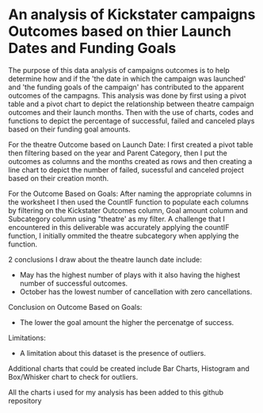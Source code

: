 # An analysis of Kickstater campaigns Outcomes based on thier Launch Dates and Funding Goals
The purpose of this data analysis of campaigns outcomes is to help determine how and if the 'the date in which the campaign was launched' and 'the funding goals of the campaign' has contributed to the apparent outcomes of the campagns. This analysis was done by first using a pivot table and a pivot chart to depict the relationship between theatre campaign outcomes and their launch months. Then with the use of charts, codes and functions to depict the percentage of successful, failed and canceled plays based on their funding goal amounts.

For the theatre Outcome based on Launch Date: 
I first created a pivot table then filtering based on the year and Parent Category, then I put the outcomes as columns and the months created as rows and then creating a line chart to depict the number of failed, sucessful and canceled project based on their creation month.

For the Outcome Based on Goals: 
After naming the appropriate columns in the worksheet I then used the CountIF function to populate each columns by filtering on the Kickstater Outcomes column, Goal amount column and Subcategory column using "theatre' as my filter. A challenge that I encountered in this deliverable was accurately applying the countIF function, I initially ommited the theatre subcategory when applying the function. 


2 conclusions I draw about the theatre launch date include:
* May has the highest number of plays with it also having the highest number of successful outcomes. 
* October has the lowest number of cancellation with zero cancellations. 

Conclusion on Outcome Based on Goals:
* The lower the goal amount the higher the percenatge of success.

Limitations:
* A limitation about this dataset is the presence of outliers.

Additional charts that could be created include Bar Charts, Histogram and Box/Whisker chart to check for outliers.

All the charts i used for my analysis has been added to this github repository
